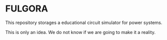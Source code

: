 # FULGORA
This repository storages a educational circuit simulator for power systems.

This is only an idea. We do not know if we are going to make it a reality.
